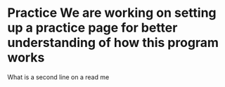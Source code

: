 # Practice We are working on setting up a practice page for better understanding of how this program works
What is a second line on a read me
